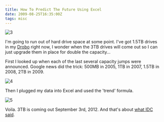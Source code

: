 ```yaml
---
title: How To Predict The Future Using Excel
date: 2009-08-25T16:35:00Z
tags: misc
---
```

![3]

I'm going to run out of hard drive space at some point.  I've got 1.5TB drives in my [Drobo][1] right now, I wonder when the 3TB drives will come out so I can just upgrade them in place for double the capacity...

First I looked up when each of the last several capacity jumps were announced.  Google news did the trick: 500MB in 2005, 1TB in 2007, 1.5TB in 2008, 2TB in 2009.

![4]

Then I plugged my data into Excel and used the 'trend' formula.

![5]

Voila.  3TB is coming out September 3rd, 2012.  And that's about [what IDC said][2].

 [1]: http://www.drobo.com/products/drobo.php
 [2]: http://www.tomshardware.com/news/IDC-HDD-SSD,5527.html
 [3]: https://ggr_com.s3.amazonaws.com/images/hard-drive-prediction.png
 [4]: https://ggr_com.s3.amazonaws.com/images/excel-hard-drive-sheet.png
 [5]: https://ggr_com.s3.amazonaws.com/images/excel-formula-bar.png

